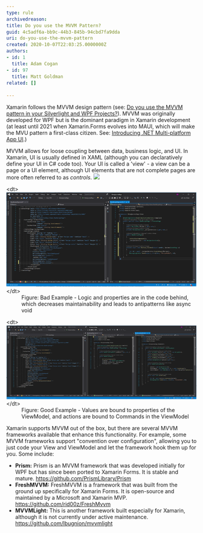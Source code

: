 ```yaml
---
type: rule
archivedreason: 
title: Do you use the MVVM Pattern?
guid: 4c5adf6a-bb9c-44b3-845b-94cbd7fa9dda
uri: do-you-use-the-mvvm-pattern
created: 2020-10-07T22:03:25.0000000Z
authors:
- id: 1
  title: Adam Cogan
- id: 97
  title: Matt Goldman
related: []

---
```


Xamarin follows the MVVM design pattern (see: [Do you use the MVVM pattern in your Silverlight and WPF Projects?](/_layouts/15/FIXUPREDIRECT.ASPX?WebId=3dfc0e07-e23a-4cbb-aac2-e778b71166a2&TermSetId=07da3ddf-0924-4cd2-a6d4-a4809ae20160&TermId=4d4194a8-4a95-4809-80b6-ae71a2ba5c8f)). MVVM was originally developed for WPF but is the dominant paradigm in Xamarin development (at least until 2021 when Xamarin.Forms evolves into MAUI, which will make the MVU pattern a first-class citizen. See: [Introducing .NET Multi-platform App UI](https://devblogs.microsoft.com/dotnet/introducing-net-multi-platform-app-ui/).)

<!--endintro-->

MVVM allows for loose coupling between data, business logic, and UI. In Xamarin, UI is usually defined in XAML (although you can declaratively define your UI in C# code too). Your UI is called a 'view' - a view can be a page or a UI element, although UI elements that are not complete pages are more often referred to as     *controls*. 
![](../../assets/clip_image001.png)
<dl class="badImage">&lt;dt&gt;<img src="mvvm-bad.png" alt="mvvm-bad.png" style="width:750px;">&lt;/dt&gt;<dd>Figure: Bad Example - Logic and properties are in the code behind, which decreases maintainability and leads to antipatterns like async void</dd></dl><dl class="goodImage">&lt;dt&gt;<img src="mvvm-good.png" alt="mvvm-good.png" style="width:750px;">&lt;/dt&gt;<dd>Figure: Good Example - Values are bound to properties of the ViewModel, and actions are bound to Commands in the ViewModel<br></dd></dl>
Xamarin supports MVVM out of the box, but there are several MVVM frameworks available that enhance this functionality. For example, some MVVM frameworks support "convention over configuration", allowing you to just code your View and ViewModel and let the framework hook them up for you. Some include:

* **Prism:** Prism is an MVVM framework that was developed initially for WPF but has since been ported to Xamarin Forms. It is stable and mature. https://github.com/PrismLibrary/Prism
* **FreshMVVM:** FreshMVVM is a framework that was built from the ground up specifically for Xamarin Forms. It is open-source and maintained by a Microsoft and Xamarin MVP. https://github.com/rid00z/FreshMvvm
* **MVVMLight:** This is another framework built especially for Xamarin, although it is not currently under active maintenance. https://github.com/lbugnion/mvvmlight
